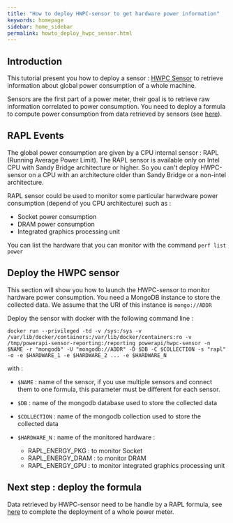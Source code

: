 ```yaml
---
title: "How to deploy HWPC-sensor to get hardware power information"
keywords: homepage
sidebar: home_sidebar 
permalink: howto_deploy_hwpc_sensor.html
---
```


## Introduction

This tutorial present you how to deploy a sensor : [HWPC Sensor](hwpc.html) to
retrieve information about global power consumption of a whole machine.

Sensors are the first part of a power meter, their goal is to retrieve raw
information correlated to power consumption. You need to deploy a formula to
compute power consumption from data retrieved by sensors (see
[here](howto_deploy_rapl_formula.html)).

## RAPL Events

The global power consumption are given by a CPU internal sensor : RAPL (Running
Average Power Limit). The RAPL sensor is available only on Intel CPU with Sandy
Bridge architecture or higher. So you can't deploy HWPC-sensor on a CPU with an
architecture older than Sandy Bridge or a non-intel architecture.

RAPL sensor could be used to monitor some particular harwdware power consumption (depend of you CPU architecture) such as :

- Socket power consumption
- DRAM power consumption
- Integrated graphics processing unit

You can list the hardware that you can monitor with the command `perf list power`

## Deploy the HWPC sensor

This section will show you how to launch the HWPC-sensor to monitor hardware
power consumption. You need a MongoDB instance to store the collected data. We
assume that the URI of this instance is `mongo://ADDR`

Deploy the sensor with docker with the following command line :

	docker run --privileged -td -v /sys:/sys -v /var/lib/docker/containers:/var/lib/docker/containers:ro -v /tmp/powerapi-sensor-reporting:/reporting powerapi/hwpc-sensor -n $NAME -r "mongodb" -U "mongodb://ADDR" -D $DB -C $COLLECTION -s "rapl" -o -e $HARDWARE_1 -e $HARDWARE_2 ... -e $HARDWARE_N
	
with : 

- `$NAME` : name of the sensor, if you use multiple sensors and connect them to one formula, this parameter must be different for each sensor.
- `$DB` : name of the mongodb database used to store the collected data
- `$COLLECTION` : name of the mongodb collection used to store the collected data
- `$HARDWARE_N` : name of the monitored hardware : 

	- RAPL_ENERGY_PKG : to monitor Socket
	- RAPL_ENERGY_DRAM : to monitor DRAM
	- RAPL_ENERGY_GPU : to monitor integrated graphics processing unit


## Next step : deploy the formula

Data retrieved by HWPC-sensor need to be handle by a RAPL formula, see [here](howto_deploy_rapl_formula.html) to complete the deployment of a whole power meter.
